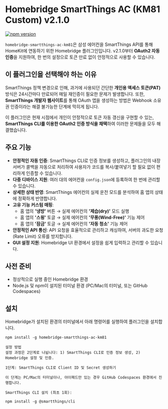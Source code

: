 # Homebridge SmartThings AC (KM81 Custom) v2.1.0

[![npm version](https://badge.fury.io/js/homebridge-smartthings-ac-km81.svg)](https://badge.fury.io/js/homebridge-smartthings-ac-km81)

`homebridge-smartthings-ac-km81`은 삼성 에어컨을 SmartThings API를 통해 HomeKit에 연동하기 위한 Homebridge 플러그인입니다. v2.1.0부터 **OAuth2 자동 인증**을 지원하여, 한 번의 설정으로 토큰 만료 없이 안정적으로 사용할 수 있습니다.

## 이 플러그인을 선택해야 하는 이유

SmartThings 정책 변경으로 인해, 과거에 사용되던 간단한 **개인용 액세스 토큰(PAT)** 방식은 24시간마다 만료되어 매일 재인증이 필요한 문제가 발생합니다. 또한, **SmartThings 개발자 웹사이트**를 통해 OAuth 앱을 생성하는 방법은 Webhook 소유권 인증이라는 해결 불가능한 단계에 막히게 됩니다.

이 플러그인은 현재 시점에서 개인이 안정적으로 토큰 자동 갱신을 구현할 수 있는, **SmartThings CLI를 이용한 OAuth2 인증 방식을 채택**하여 이러한 문제들을 모두 해결했습니다.

## 주요 기능

* **안정적인 자동 인증**: SmartThings CLI로 인증 정보를 생성하고, 플러그인의 내장 서버가 콜백을 자동으로 처리하여 사용자가 코드를 복사/붙여넣기 할 필요 없이 편리하게 인증할 수 있습니다.
* **다중 디바이스 지원**: 여러 대의 에어컨을 `config.json`에 등록하여 한 번에 관리할 수 있습니다.
* **상세한 상태 반영**: SmartThings 에어컨의 실제 운전 모드를 분석하여 홈 앱의 상태에 정확하게 반영합니다.
* **고유 기능 커스텀 매핑**:
    * 홈 앱의 **'냉방'** 버튼 → 실제 에어컨의 **'제습(dry)'** 모드 실행
    * 홈 앱의 **'스윙'** 토글 → 실제 에어컨의 **'무풍(Wind-Free)'** 기능 제어
    * 홈 앱의 **'잠금'** 토글 → 실제 에어컨의 **'자동 청소'** 기능 제어
* **안정적인 API 통신**: API 요청을 효율적으로 관리하고 캐싱하여, 서버의 과도한 요청(Rate Limit) 오류를 방지합니다.
* **GUI 설정 지원**: Homebridge UI 환경에서 설정을 쉽게 입력하고 관리할 수 있습니다.

## 사전 준비

* 정상적으로 실행 중인 Homebridge 환경
* Node.js 및 npm이 설치된 터미널 환경 (PC/Mac의 터미널, 또는 GitHub Codespaces)

## 설치

Homebridge가 설치된 환경의 터미널에서 아래 명령어를 실행하여 플러그인을 설치합니다.

```shell
npm install -g homebridge-smartthings-ac-km81

설정 방법
설정 과정은 2단계로 나뉩니다: 1) SmartThings CLI로 인증 정보 생성, 2) Homebridge 설정 및 인증.

1단계: SmartThings CLI로 Client ID 및 Secret 생성하기

이 단계는 PC/Mac의 터미널이나, 아이패드만 있는 경우 GitHub Codespaces 환경에서 진행합니다.

SmartThings CLI 설치 (최초 1회):

npm install -g @smartthings/cli
